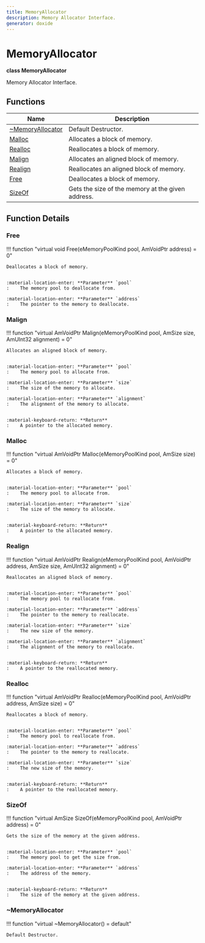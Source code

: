 ```yaml
---
title: MemoryAllocator
description: Memory Allocator Interface.
generator: doxide
---
```



# MemoryAllocator

**class  MemoryAllocator**


Memory Allocator Interface.


    


## Functions

| Name | Description |
| ---- | ----------- |
| [~MemoryAllocator](#_u007eMemoryAllocator) | Default Destructor.  |
| [Malloc](#Malloc) | Allocates a block of memory. |
| [Realloc](#Realloc) | Reallocates a block of memory. |
| [Malign](#Malign) | Allocates an aligned block of memory. |
| [Realign](#Realign) | Reallocates an aligned block of memory. |
| [Free](#Free) | Deallocates a block of memory. |
| [SizeOf](#SizeOf) | Gets the size of the memory at the given address. |

## Function Details

### Free<a name="Free"></a>
!!! function "virtual void Free(eMemoryPoolKind pool, AmVoidPtr address) = 0"

    
    Deallocates a block of memory.
    
    
    :material-location-enter: **Parameter** `pool`
    :    The memory pool to deallocate from.
        
    :material-location-enter: **Parameter** `address`
    :    The pointer to the memory to deallocate.
                
    

### Malign<a name="Malign"></a>
!!! function "virtual AmVoidPtr Malign(eMemoryPoolKind pool, AmSize size, AmUInt32 alignment) = 0"

    
    Allocates an aligned block of memory.
    
    
    :material-location-enter: **Parameter** `pool`
    :    The memory pool to allocate from.
        
    :material-location-enter: **Parameter** `size`
    :    The size of the memory to allocate.
        
    :material-location-enter: **Parameter** `alignment`
    :    The alignment of the memory to allocate.
    
    
    :material-keyboard-return: **Return**
    :    A pointer to the allocated memory.
            
    

### Malloc<a name="Malloc"></a>
!!! function "virtual AmVoidPtr Malloc(eMemoryPoolKind pool, AmSize size) = 0"

    
    Allocates a block of memory.
    
    
    :material-location-enter: **Parameter** `pool`
    :    The memory pool to allocate from.
        
    :material-location-enter: **Parameter** `size`
    :    The size of the memory to allocate.
    
    
    :material-keyboard-return: **Return**
    :    A pointer to the allocated memory.
            
    

### Realign<a name="Realign"></a>
!!! function "virtual AmVoidPtr Realign(eMemoryPoolKind pool, AmVoidPtr address, AmSize size, AmUInt32 alignment) = 0"

    
    Reallocates an aligned block of memory.
    
    
    :material-location-enter: **Parameter** `pool`
    :    The memory pool to reallocate from.
        
    :material-location-enter: **Parameter** `address`
    :    The pointer to the memory to reallocate.
        
    :material-location-enter: **Parameter** `size`
    :    The new size of the memory.
        
    :material-location-enter: **Parameter** `alignment`
    :    The alignment of the memory to reallocate.
    
    
    :material-keyboard-return: **Return**
    :    A pointer to the reallocated memory.
            
    

### Realloc<a name="Realloc"></a>
!!! function "virtual AmVoidPtr Realloc(eMemoryPoolKind pool, AmVoidPtr address, AmSize size) = 0"

    
    Reallocates a block of memory.
    
    
    :material-location-enter: **Parameter** `pool`
    :    The memory pool to reallocate from.
        
    :material-location-enter: **Parameter** `address`
    :    The pointer to the memory to reallocate.
        
    :material-location-enter: **Parameter** `size`
    :    The new size of the memory.
    
    
    :material-keyboard-return: **Return**
    :    A pointer to the reallocated memory.
            
    

### SizeOf<a name="SizeOf"></a>
!!! function "virtual AmSize SizeOf(eMemoryPoolKind pool, AmVoidPtr address) = 0"

    
    Gets the size of the memory at the given address.
    
    
    :material-location-enter: **Parameter** `pool`
    :    The memory pool to get the size from.
        
    :material-location-enter: **Parameter** `address`
    :    The address of the memory.
    
    
    :material-keyboard-return: **Return**
    :    The size of the memory at the given address.
            
    

### ~MemoryAllocator<a name="_u007eMemoryAllocator"></a>
!!! function "virtual ~MemoryAllocator() = default"

    
    Default Destructor.
             
    
    
    

